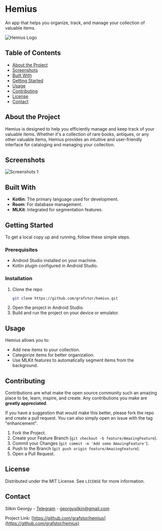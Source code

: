 # Hemius
An app that helps you organize, track, and manage your collection of valuable items.

![Hemius Logo](https://github.com/grafstor/hemius/assets/48201603/87328a08-011e-4cd9-a392-41e969404c6f)

## Table of Contents
- [About the Project](#about-the-project)
- [Screenshots](#screenshots)
- [Built With](#built-with)
- [Getting Started](#getting-started)
- [Usage](#usage)
- [Contributing](#contributing)
- [License](#license)
- [Contact](#contact)

## About the Project
Hemius is designed to help you efficiently manage and keep track of your valuable items. Whether it's a collection of rare books, antiques, or any other valuable items, Hemius provides an intuitive and user-friendly interface for cataloging and managing your collection.

## Screenshots
![Screenshots 1](https://github.com/grafstor/hemius/assets/48201603/c0540d3f-41f9-43b5-8121-dd43d8ae6560)

## Built With
- **Kotlin**: The primary language used for development.
- **Room**: For database management.
- **MLKit**: Integrated for segmentation features.

## Getting Started
To get a local copy up and running, follow these simple steps.

### Prerequisites
- Android Studio installed on your machine.
- Kotlin plugin configured in Android Studio.

### Installation
1. Clone the repo
   ```sh
   git clone https://github.com/grafstor/hemius.git
   ```
2. Open the project in Android Studio.
3. Build and run the project on your device or emulator.

## Usage
Hemius allows you to:
- Add new items to your collection.
- Categorize items for better organization.
- Use MLKit features to automatically segment items from the background.

## Contributing
Contributions are what make the open source community such an amazing place to be, learn, inspire, and create. Any contributions you make are **greatly appreciated**.

If you have a suggestion that would make this better, please fork the repo and create a pull request. You can also simply open an issue with the tag "enhancement".

1. Fork the Project.
2. Create your Feature Branch (`git checkout -b feature/AmazingFeature`).
3. Commit your Changes (`git commit -m 'Add some AmazingFeature'`).
4. Push to the Branch (`git push origin feature/AmazingFeature`).
5. Open a Pull Request.

## License
Distributed under the MIT License. See `LICENSE` for more information.

## Contact
Silkin Georgy - [Telegram](https://t.me/gslkn) - georgysilkin@gmail.com

Project Link: [https://github.com/grafstor/hemius](https://github.com/grafstor/hemius)
